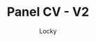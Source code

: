 ---
title: "Panel CV - V2"
github: https://github.com/jekyller/online-cv
demo: https://jekyller.github.io/online-cv/
author: Locky
draft: true
ssg:
  - Jekyll
cms:
  - No Cms
---